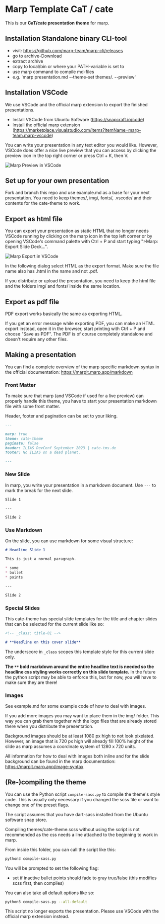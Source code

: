 # Marp Template CaT / cate

This is our **CaT/cate presentation theme** for marp.

## Installation Standalone binary CLI-tool
* visit: https://github.com/marp-team/marp-cli/releases
* go to archive-Download
* extract archive
* copy to local/bin or where your PATH-variable is set to
* use marp command to compile md-files
* e.g. 'marp presentation.md --theme-set themes/. --preview'

## Installation VSCode

We use VSCode and the official marp extension to export the finished presentations.

* Install VSCode from Ubuntu Software (https://snapcraft.io/code)
* Install the official marp extension (https://marketplace.visualstudio.com/items?itemName=marp-team.marp-vscode)

You can write your presentation in any text editor you would like. However, VSCode does offer a nice live preview that you can access by clicking the preview icon in the top right corner or press Ctrl + K, then V.

![Marp Preview in VSCode](example-img/vscode-marp_preview.png)

## Set up for your own presentation

Fork and branch this repo and use example.md as a base for your next presentation. You need to keep themes/, img/, fonts/, .vscode/ and their contents for the cate-theme to work.

## Export as html file

You can export your presentation as static HTML that no longer needs VSCode running by clicking on the marp icon in the top left corner or by opening VSCode's command palette with Ctrl + P and start typing ">Marp: Export Slide Deck...".

![Marp Export in VSCode](example-img/vscode-marp_export.png)

In the following dialog select HTML as the export format. Make sure the file name also has .html in the name and not .pdf.

If you distribute or upload the presentation, you need to keep the html file and the folders img/ and fonts/ inside the same location.

## Export as pdf file

PDF export works basically the same as exporting HTML.

If you get an error message while exporting PDF, you can make an HTML export instead, open it in the browser, start printing with Ctrl + P and choose "Save as PDF". The PDF is of course completely standalone and doesn't require any other files.

## Making a presentation

You can find a complete overview of the marp specific markdown syntax in the official documentation: https://marpit.marp.app/markdown

### Front Matter

To make sure that marp (and VSCode if used for a live preview) can properly handle this theme, you have to start your presentation markdown file with some front matter.

Header, footer and pagination can be set to your liking.

```markdown
---

marp: true
theme: cate-theme
paginate: false
header: ILIAS DevConf September 2023 | cate-tms.de
footer: No ILIAS on a dead planet.

---
```

### New Slide

In marp, you write your presentation in a markdown document. Use `---` to mark the break for the next slide.

```markdown
Slide 1

---

Slide 2
```

### Use Markdown

On the slide, you can use markdown for some visual structure:

```markdown
# Headline Slide 1

This is just a normal paragraph.

* some
* bullet
* points

---

Slide 2
```

### Special Slides

This cate-theme has special slide templates for the title and chapter slides that can be selected for the current slide like so:

```markdown
<!-- _class: title-01 -->

# **Headline on this cover slide**
```

The underscore in `_class` scopes this template style for this current slide only.

**The `**` bold markdown around the entire headline text is needed so the headline css styling works correctly on this slide template.** In the future the python script may be able to enforce this, but for now, you will have to make sure they are there!

### Images

See example.md for some example code of how to deal with images.

If you add more images you may want to place them in the img/ folder. This way you can grab them together with the logo files that are already stored there when you distribute the presentation.

Background images should be at least 1080 px high to not look pixelated. However, an image that is 720 px high will already fill 100% height of the slide as marp assumes a coordinate system of 1280 x 720 units.

All information for how to deal with images both inline and for the slide background can be found in the marp documentation: https://marpit.marp.app/image-syntax

## (Re-)compiling the theme

You can use the Python script `compile-sass.py` to compile the theme's style code. This is usually only necessary if you changed the scss file or want to change one of the preset flags.

The script assumes that you have dart-sass installed from the Ubuntu software snap store.

Compiling themes/cate-theme.scss without using the script is not recommended as the css needs a line attached to the beginning to work in marp.

From inside this folder, you can call the script like this:

```bash
python3 compile-sass.py
```

You will be prompted to set the following flag:
* set if inactive bullet points should fade to gray true/false (this modifies scss first, then compiles)

You can also take all default options like so:

```bash
python3 compile-sass.py --all-default
```

This script no longer exports the presentation. Please use VSCode with the official marp extension instead.

